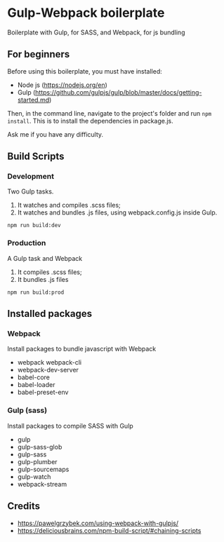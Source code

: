 # Gulp-Webpack boilerplate

Boilerplate with Gulp, for SASS, and Webpack, for js bundling

## For beginners
Before using this boilerplate, you must have installed:
- Node js (https://nodejs.org/en)
- Gulp (https://github.com/gulpjs/gulp/blob/master/docs/getting-started.md)

Then, in the command line, navigate to the project's folder and run `npm install`. This is to install the dependencies in package.js.

Ask me if you have any difficulty.

## Build Scripts

### Development
Two Gulp tasks.
1. It watches and compiles .scss files;
2. It watches and bundles .js files, using webpack.config.js inside Gulp.
```
npm run build:dev
```

### Production
A Gulp task and Webpack
1. It compiles .scss files;
2. It bundles .js files
```
npm run build:prod
```

## Installed packages

### Webpack
Install packages to bundle javascript with Webpack

* webpack webpack-cli
* webpack-dev-server
* babel-core
* babel-loader
* babel-preset-env


### Gulp (sass)
Install packages to compile SASS with Gulp

* gulp
* gulp-sass-glob
* gulp-sass
* gulp-plumber
* gulp-sourcemaps
* gulp-watch
* webpack-stream



## Credits
* https://pawelgrzybek.com/using-webpack-with-gulpjs/
* https://deliciousbrains.com/npm-build-script/#chaining-scripts
